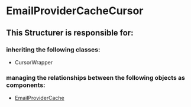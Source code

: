 # EmailProviderCacheCursor
## This Structurer is responsible for:
### inheriting the following classes:
* CursorWrapper
### managing the relationships between the following objects as components:
* [EmailProviderCache](../Structurers/EmailProviderCache.md) 
